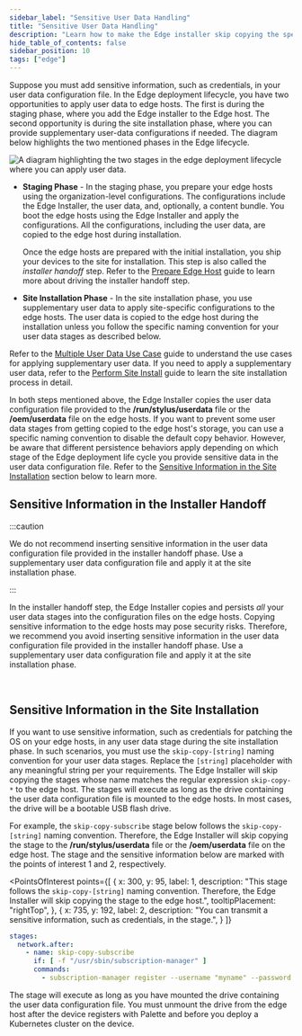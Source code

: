 ```yaml
---
sidebar_label: "Sensitive User Data Handling"
title: "Sensitive User Data Handling"
description: "Learn how to make the Edge installer skip copying the specific user data stages to the edge hosts so that you can use sensitive information in the user data stages."
hide_table_of_contents: false
sidebar_position: 10
tags: ["edge"]
---
```



Suppose you must add sensitive information, such as credentials, in your user data configuration file. In the Edge deployment lifecycle, you have two opportunities to apply user data to edge hosts. The first is during the staging phase, where you add the Edge installer to the Edge host. The second opportunity is during the site installation phase, where you can provide supplementary user-data configurations if needed. The diagram below highlights the two mentioned phases in the Edge lifecycle.  


  ![A diagram highlighting the two stages in the edge deployment lifecycle where you can apply user data.](/edge_edge-configuration_cloud-init_user-data.png)



- **Staging Phase** - In the staging phase, you prepare your edge hosts using the organization-level configurations. The configurations include the Edge Installer, the user data, and, optionally, a content bundle. You boot the edge hosts using the Edge Installer and apply the configurations. All the configurations, including the user data, are copied to the edge host during installation. 

  Once the edge hosts are prepared with the initial installation, you ship your devices to the site for installation. This step is also called the *installer handoff* step. Refer to the [Prepare Edge Host](/clusters/edge/site-deployment/stage#prepareedgehost) guide to learn more about driving the installer handoff step.


- **Site Installation Phase** - In the site installation phase, you use supplementary user data to apply site-specific configurations to the edge hosts. The user data is copied to the edge host during the installation unless you follow the specific naming convention for your user data stages as described below. 

 Refer to the [Multiple User Data Use Case](/clusters/edge/edgeforge-workflow/prepare-user-data#multipleuserdatausecase) guide to understand the use cases for applying supplementary user data. If you need to apply a supplementary user data, refer to the [Perform Site Install](/clusters/edge/site-deployment/site-installation) guide to learn the site installation process in detail. 


In both steps mentioned above, the Edge Installer copies the user data configuration file provided to the **/run/stylus/userdata** file or the **/oem/userdata** file on the edge hosts. If you want to prevent some user data stages from getting copied to the edge host's storage, you can use a specific naming convention to disable the default copy behavior. However, be aware that different persistence behaviors apply depending on which stage of the Edge deployment life cycle you provide sensitive data in the user data configuration file. Refer to the [Sensitive Information in the Site Installation](#sensitiveinformationduringthesiteinstallation) section below to learn more.
<br />

## Sensitive Information in the Installer Handoff


:::caution

We do not recommend inserting sensitive information in the user data configuration file provided in the installer handoff phase. Use a supplementary user data configuration file and apply it at the site installation phase. 

:::


In the installer handoff step, the Edge Installer copies and persists *all* your user data stages into the configuration files on the edge hosts. Copying sensitive information to the edge hosts may pose security risks. Therefore, we recommend you avoid inserting sensitive information in the user data configuration file provided in the installer handoff phase. Use a supplementary user data configuration file and apply it at the site installation phase.


<br />

## Sensitive Information in the Site Installation

If you want to use sensitive information, such as credentials for patching the OS on your edge hosts, in any user data stage during the site installation phase. In such scenarios, you must use the `skip-copy-[string]` naming convention for your user data stages. Replace the `[string]` placeholder with any meaningful string per your requirements. The Edge Installer will skip copying the stages whose name matches the regular expression `skip-copy-*` to the edge host. The stages will execute as long as the drive containing the user data configuration file is mounted to the edge hosts. In most cases, the drive will be a bootable USB flash drive. 

For example, the `skip-copy-subscribe` stage below follows the `skip-copy-[string]` naming convention. Therefore, the Edge Installer will skip copying the stage to the **/run/stylus/userdata** file or the **/oem/userdata** file on the edge host. The stage and the sensitive information below are marked with the points of interest 1 and 2, respectively. 
<br />

<PointsOfInterest
  points={[
    {
      x: 300,
      y: 95,
      label: 1,
      description: "This stage follows the `skip-copy-[string]` naming convention. Therefore, the Edge Installer will skip copying the stage to the edge host.",
      tooltipPlacement: "rightTop",
    },
    {
      x: 735,
      y: 192,
      label: 2,
      description: "You can transmit a sensitive information, such as credentials, in the stage.",
    }
  ]}
>

```yaml
stages:
  network.after:
    - name: skip-copy-subscribe
      if: [ -f "/usr/sbin/subscription-manager" ]
      commands:
        - subscription-manager register --username "myname" --password 'mypassword' 
```

</PointsOfInterest>

The stage will execute as long as you have mounted the drive containing the user data configuration file. You must unmount the drive from the edge host after the device registers with Palette and before you deploy a Kubernetes cluster on the device.  